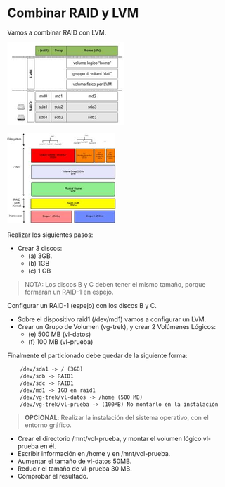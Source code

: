 
# Combinar RAID y LVM

Vamos a combinar RAID con LVM.

![raid-lvm-esquema1](./images/raid-lvm-esquema1.jpeg)

![raid-lvm-esquema2](./images/raid-lvm-esquema2.jpeg)

Realizar los siguientes pasos:
* Crear 3 discos:
    * (a) 3GB.
    * (b) 1GB
    * (c) 1 GB
> NOTA: Los discos B y C deben tener el mismo tamaño, porque formarán un RAID-1 en espejo.

Configurar un RAID-1 (espejo) con los discos B y C.
* Sobre el dispositivo raid1 (/dev/md1) vamos a configurar un LVM.
* Crear un Grupo de Volumen (vg-trek), y crear 2 Volúmenes Lógicos:
    * (e) 500 MB (vl-datos)
    * (f) 100 MB (vl-prueba)

Finalmente el particionado debe quedar de la siguiente forma:
```
    /dev/sda1 -> / (3GB)
    /dev/sdb -> RAID1
    /dev/sdc -> RAID1
    /dev/md1 -> 1GB en raid1
    /dev/vg-trek/vl-datos -> /home (500 MB)
    /dev/vg-trek/vl-prueba -> (100MB) No montarlo en la instalación
```

> **OPCIONAL**: Realizar la instalación del sistema operativo, con el entorno gráfico.

* Crear el directorio /mnt/vol-prueba, y montar el volumen lógico vl-prueba en él.
* Escribir información en /home y en /mnt/vol-prueba.
* Aumentar el tamaño de vl-datos 50MB.
* Reducir el tamaño de vl-prueba 30 MB.
* Comprobar el resultado.
